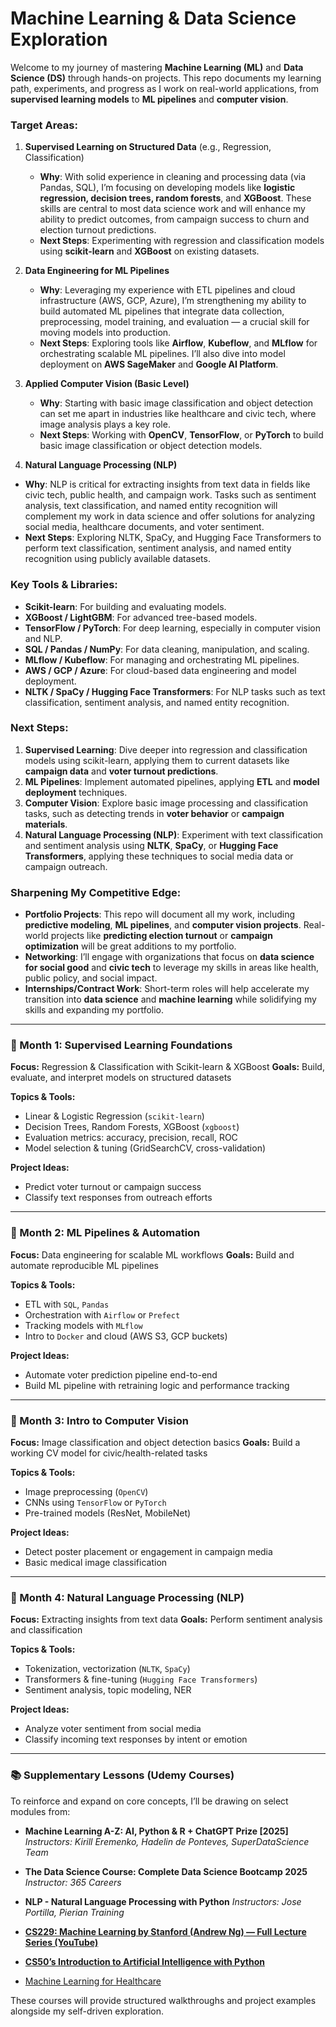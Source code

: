 # Machine Learning & Data Science Exploration

Welcome to my journey of mastering **Machine Learning (ML)** and **Data Science (DS)** through hands-on projects. This repo documents my learning path, experiments, and progress as I work on real-world applications, from **supervised learning models** to **ML pipelines** and **computer vision**.

### Target Areas:

1. **Supervised Learning on Structured Data** (e.g., Regression, Classification)
   - **Why**: With solid experience in cleaning and processing data (via Pandas, SQL), I’m focusing on developing models like **logistic regression, decision trees, random forests**, and **XGBoost**. These skills are central to most data science work and will enhance my ability to predict outcomes, from campaign success to churn and election turnout predictions.
   - **Next Steps**: Experimenting with regression and classification models using **scikit-learn** and **XGBoost** on existing datasets.

2. **Data Engineering for ML Pipelines**
   - **Why**: Leveraging my experience with ETL pipelines and cloud infrastructure (AWS, GCP, Azure), I’m strengthening my ability to build automated ML pipelines that integrate data collection, preprocessing, model training, and evaluation — a crucial skill for moving models into production.
   - **Next Steps**: Exploring tools like **Airflow**, **Kubeflow**, and **MLflow** for orchestrating scalable ML pipelines. I’ll also dive into model deployment on **AWS SageMaker** and **Google AI Platform**.

3. **Applied Computer Vision (Basic Level)**
   - **Why**: Starting with basic image classification and object detection can set me apart in industries like healthcare and civic tech, where image analysis plays a key role.
   - **Next Steps**: Working with **OpenCV**, **TensorFlow**, or **PyTorch** to build basic image classification or object detection models.

4. **Natural Language Processing (NLP)**
  - **Why**: NLP is critical for extracting insights from text data in fields like civic tech, public health, and campaign work. Tasks such as sentiment analysis, text classification, and named entity recognition will complement my work in data science and offer solutions for analyzing social media, healthcare documents, and voter sentiment.
  - **Next Steps**: Exploring NLTK, SpaCy, and Hugging Face Transformers to perform text classification, sentiment analysis, and named entity recognition using publicly available datasets.

### Key Tools & Libraries:
- **Scikit-learn**: For building and evaluating models.
- **XGBoost / LightGBM**: For advanced tree-based models.
- **TensorFlow / PyTorch**: For deep learning, especially in computer vision and NLP.
- **SQL / Pandas / NumPy**: For data cleaning, manipulation, and scaling.
- **MLflow / Kubeflow**: For managing and orchestrating ML pipelines.
- **AWS / GCP / Azure**: For cloud-based data engineering and model deployment.
- **NLTK / SpaCy / Hugging Face Transformers**: For NLP tasks such as text classification, sentiment analysis, and named entity recognition.

### Next Steps:
1. **Supervised Learning**: Dive deeper into regression and classification models using scikit-learn, applying them to current datasets like **campaign data** and **voter turnout predictions**.
2. **ML Pipelines**: Implement automated pipelines, applying **ETL** and **model deployment** techniques.
3. **Computer Vision**: Explore basic image processing and classification tasks, such as detecting trends in **voter behavior** or **campaign materials**.
4. **Natural Language Processing (NLP)**: Experiment with text classification and sentiment analysis using **NLTK**, **SpaCy**, or **Hugging Face Transformers**, applying these techniques to social media data or campaign outreach.

### Sharpening My Competitive Edge:
- **Portfolio Projects**: This repo will document all my work, including **predictive modeling**, **ML pipelines**, and **computer vision projects**. Real-world projects like **predicting election turnout** or **campaign optimization** will be great additions to my portfolio.
- **Networking**: I’ll engage with organizations that focus on **data science for social good** and **civic tech** to leverage my skills in areas like health, public policy, and social impact.
- **Internships/Contract Work**: Short-term roles will help accelerate my transition into **data science** and **machine learning** while solidifying my skills and expanding my portfolio.

---

### 📅 Month 1: Supervised Learning Foundations

**Focus:** Regression & Classification with Scikit-learn & XGBoost
**Goals:** Build, evaluate, and interpret models on structured datasets

**Topics & Tools:**

* Linear & Logistic Regression (`scikit-learn`)
* Decision Trees, Random Forests, XGBoost (`xgboost`)
* Evaluation metrics: accuracy, precision, recall, ROC
* Model selection & tuning (GridSearchCV, cross-validation)

**Project Ideas:**

* Predict voter turnout or campaign success
* Classify text responses from outreach efforts

---

### 📅 Month 2: ML Pipelines & Automation

**Focus:** Data engineering for scalable ML workflows
**Goals:** Build and automate reproducible ML pipelines

**Topics & Tools:**

* ETL with `SQL`, `Pandas`
* Orchestration with `Airflow` or `Prefect`
* Tracking models with `MLflow`
* Intro to `Docker` and cloud (AWS S3, GCP buckets)

**Project Ideas:**

* Automate voter prediction pipeline end-to-end
* Build ML pipeline with retraining logic and performance tracking

---

### 📅 Month 3: Intro to Computer Vision

**Focus:** Image classification and object detection basics
**Goals:** Build a working CV model for civic/health-related tasks

**Topics & Tools:**

* Image preprocessing (`OpenCV`)
* CNNs using `TensorFlow` or `PyTorch`
* Pre-trained models (ResNet, MobileNet)

**Project Ideas:**

* Detect poster placement or engagement in campaign media
* Basic medical image classification

---

### 📅 Month 4: Natural Language Processing (NLP)

**Focus:** Extracting insights from text data
**Goals:** Perform sentiment analysis and classification

**Topics & Tools:**

* Tokenization, vectorization (`NLTK`, `SpaCy`)
* Transformers & fine-tuning (`Hugging Face Transformers`)
* Sentiment analysis, topic modeling, NER

**Project Ideas:**

* Analyze voter sentiment from social media
* Classify incoming text responses by intent or emotion

---

### 📚 Supplementary Lessons (Udemy Courses)

To reinforce and expand on core concepts, I’ll be drawing on select modules from:

* **Machine Learning A-Z: AI, Python & R + ChatGPT Prize \[2025]**
  *Instructors: Kirill Eremenko, Hadelin de Ponteves, SuperDataScience Team*

* **The Data Science Course: Complete Data Science Bootcamp 2025**
  *Instructor: 365 Careers*

* **NLP - Natural Language Processing with Python**
  *Instructors: Jose Portilla, Pierian Training*

* [**CS229: Machine Learning by Stanford (Andrew Ng) — Full Lecture Series (YouTube)**](https://www.youtube.com/playlist?list=PLoROMvodv4rMiGQp3WXShtMGgzqpfVfbU)
* [**CS50’s Introduction to Artificial Intelligence with Python**](https://pll.harvard.edu/course/cs50s-introduction-artificial-intelligence-python)
* [Machine Learning for Healthcare](https://ocw.mit.edu/courses/6-s897-machine-learning-for-healthcare-spring-2019/video_galleries/lecture-videos/)

These courses will provide structured walkthroughs and project examples alongside my self-driven exploration.

